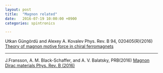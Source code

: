 ```yaml
---
layout: post
title:  "Magnon related"
date:   2016-07-19 10:00:00 +0900
categories: spintronics

---
```


Utkan Güngördü and Alexey A. Kovalev
Phys. Rev. B 94, 020405(R)(2016)
[Theory of magnon motive force in chiral ferromagnets](http://journals.aps.org/prb/abstract/10.1103/PhysRevB.94.020405)


---

J.Fransson, A. M. Black-Schaffer, and A. V. Balatsky, PRB(2016) 
[Magnon Dirac materials
Phys. Rev. B (2016)](http://journals.aps.org/prb/accepted/4607aYc9Z221e15a309f622519ba1f32f7e9fda90)